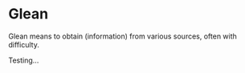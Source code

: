 # Glean
Glean means to obtain (information) from various sources, often with difficulty.

Testing...
